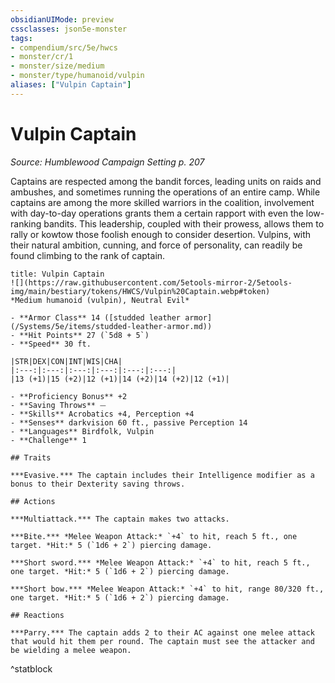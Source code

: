 ```yaml
---
obsidianUIMode: preview
cssclasses: json5e-monster
tags:
- compendium/src/5e/hwcs
- monster/cr/1
- monster/size/medium
- monster/type/humanoid/vulpin
aliases: ["Vulpin Captain"]
---
```

# Vulpin Captain
*Source: Humblewood Campaign Setting p. 207*  

Captains are respected among the bandit forces, leading units on raids and ambushes, and sometimes running the operations of an entire camp. While captains are among the more skilled warriors in the coalition, involvement with day-to-day operations grants them a certain rapport with even the low-ranking bandits. This leadership, coupled with their prowess, allows them to rally or kowtow those foolish enough to consider desertion. Vulpins, with their natural ambition, cunning, and force of personality, can readily be found climbing to the rank of captain.

```ad-statblock
title: Vulpin Captain
![](https://raw.githubusercontent.com/5etools-mirror-2/5etools-img/main/bestiary/tokens/HWCS/Vulpin%20Captain.webp#token)
*Medium humanoid (vulpin), Neutral Evil*

- **Armor Class** 14 ([studded leather armor](/Systems/5e/items/studded-leather-armor.md))
- **Hit Points** 27 (`5d8 + 5`)
- **Speed** 30 ft.

|STR|DEX|CON|INT|WIS|CHA|
|:---:|:---:|:---:|:---:|:---:|:---:|
|13 (+1)|15 (+2)|12 (+1)|14 (+2)|14 (+2)|12 (+1)|

- **Proficiency Bonus** +2
- **Saving Throws** ⏤
- **Skills** Acrobatics +4, Perception +4
- **Senses** darkvision 60 ft., passive Perception 14
- **Languages** Birdfolk, Vulpin
- **Challenge** 1

## Traits

***Evasive.*** The captain includes their Intelligence modifier as a bonus to their Dexterity saving throws.

## Actions

***Multiattack.*** The captain makes two attacks.

***Bite.*** *Melee Weapon Attack:* `+4` to hit, reach 5 ft., one target. *Hit:* 5 (`1d6 + 2`) piercing damage.

***Short sword.*** *Melee Weapon Attack:* `+4` to hit, reach 5 ft., one target. *Hit:* 5 (`1d6 + 2`) piercing damage.

***Short bow.*** *Melee Weapon Attack:* `+4` to hit, range 80/320 ft., one target. *Hit:* 5 (`1d6 + 2`) piercing damage.

## Reactions

***Parry.*** The captain adds 2 to their AC against one melee attack that would hit them per round. The captain must see the attacker and be wielding a melee weapon. 
```
^statblock